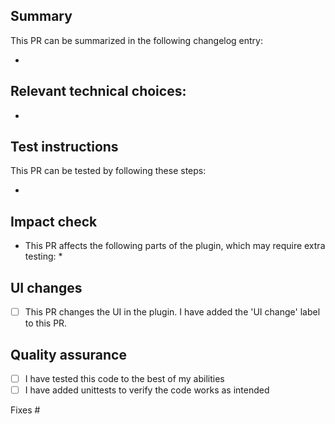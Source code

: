 ## Summary

<!--
Attach one of the following labels to the PR: `changelog: bugfix`, `changelog: enhancement`, `changelog: other`, `changelog: non-user-facing`.
Specify between square brackets in which package changelog the item should be included, for example: * [yoast-components] Fixes a bug where ....
If the same changelog item is applicable to multiple packages, add a separate changelog item for all of them.
If the changelog item is a bugfix, please use the following sentence structure: Fixes a bug where ... would ... (when ...).
-->
This PR can be summarized in the following changelog entry:

*

## Relevant technical choices:

*

## Test instructions
<!--
Please follow these guidelines when creating test instructions:
- Please provide step-by-step instructions how to reproduce the issue, if applicable.
- Write step-by-step test instructions aimed at non-tech-savvy users, even if the PR is not user-facing.
-->
This PR can be tested by following these steps:

*

## Impact check
<!--
Sometimes PRs have a bigger impact than is suggested in the user-facing changes. In such cases,
additional (regression) testing might be necessary. To make it clear what parts might need additional testing,
please outline which parts of the plugin have been impacted by this PR.
-->
* This PR affects the following parts of the plugin, which may require extra testing:
  *

## UI changes
* [ ] This PR changes the UI in the plugin. I have added the 'UI change' label to this PR.

## Quality assurance

* [ ] I have tested this code to the best of my abilities
* [ ] I have added unittests to verify the code works as intended

Fixes #
